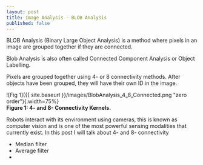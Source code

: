 ```yaml
---
layout: post
title: Image Analysis - BLOB Analysis
published: false
---
```


BLOB Analysis (Binary Large Object Analysis) is a method where pixels in an image are grouped together if they are connected.

Blob Analysis is also often called Connected Component Analysis or Object Labelling. 

Pixels are grouped together using 4- or 8 connectivity methods. After objects have been grouped, they will have their own ID in the image.  

![Fig 1]({{ site.baseurl }}/images/BlobAnalysis_4_8_Connected.png "zero order"){:width=75%}  
**Figure 1: 4- and 8- Connectivity Kernels.**


Robots interact with its environment using cameras, this is known as computer vision and is one of the most powerful sensing modalities that currently exist. In this post I will talk about 4- and 8- connectivity

* Median filter
* Average filter
* 
